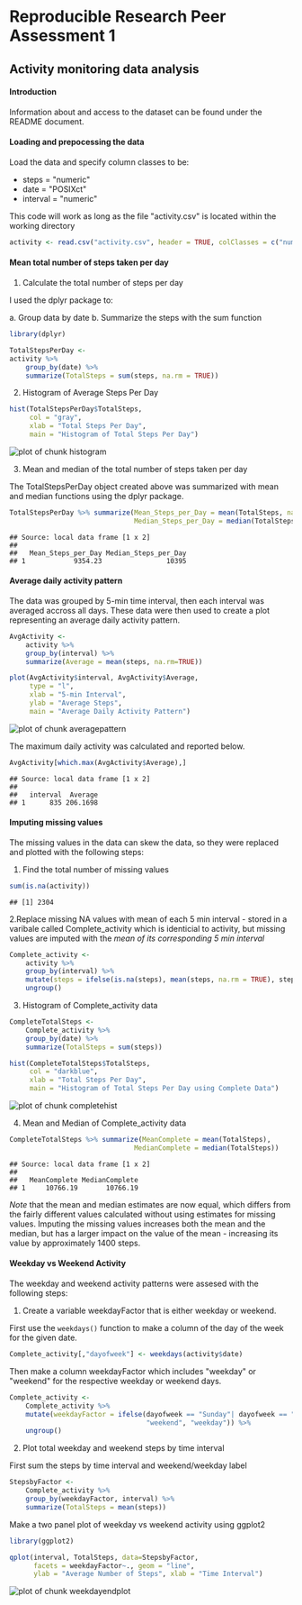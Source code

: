 Reproducible Research Peer Assessment 1
=========================================================
## Activity monitoring data analysis

#### Introduction

Information about and access to the dataset can be found under the README document.

#### Loading and prepocessing the data

Load the data and specify column classes to be:

- steps = "numeric"
- date = "POSIXct"
- interval = "numeric"

This code will work as long as the file "activity.csv" is located within the working directory


```r
activity <- read.csv("activity.csv", header = TRUE, colClasses = c("numeric", "POSIXct", "numeric"))
```
#### Mean total number of steps taken per day

1. Calculate the total number of steps per day

I used the dplyr package to:

a. Group data by date
b. Summarize the steps with the sum function


```r
library(dplyr)
```


```r
TotalStepsPerDay <- 
activity %>% 
    group_by(date) %>% 
    summarize(TotalSteps = sum(steps, na.rm = TRUE))
```


2. Histogram of Average Steps Per Day

```r
hist(TotalStepsPerDay$TotalSteps,
     col = "gray",
     xlab = "Total Steps Per Day",
     main = "Histogram of Total Steps Per Day")
```

![plot of chunk histogram](figure/histogram-1.png) 

3. Mean and median of the total number of steps taken per day

The TotalStepsPerDay object created above was summarized with mean and median functions using the dplyr package.


```r
TotalStepsPerDay %>% summarize(Mean_Steps_per_Day = mean(TotalSteps, na.rm = TRUE), 
                               Median_Steps_per_Day = median(TotalSteps, na.rm = TRUE))
```

```
## Source: local data frame [1 x 2]
## 
##   Mean_Steps_per_Day Median_Steps_per_Day
## 1            9354.23                10395
```


#### Average daily activity pattern

The data was grouped by 5-min time interval, then each interval was averaged accross all days. These data were then used to create a plot representing an average daily activity pattern. 


```r
AvgActivity <-
    activity %>% 
    group_by(interval) %>%
    summarize(Average = mean(steps, na.rm=TRUE))    

plot(AvgActivity$interval, AvgActivity$Average, 
     type = "l",
     xlab = "5-min Interval",
     ylab = "Average Steps",
     main = "Average Daily Activity Pattern")
```

![plot of chunk averagepattern](figure/averagepattern-1.png) 


The maximum daily activity was calculated and reported below.

```r
AvgActivity[which.max(AvgActivity$Average),]
```

```
## Source: local data frame [1 x 2]
## 
##   interval  Average
## 1      835 206.1698
```

#### Imputing missing values

The missing values in the data can skew the data, so they were replaced and plotted with the following steps: 

1. Find the total number of missing values


```r
sum(is.na(activity))
```

```
## [1] 2304
```

2.Replace missing NA values with mean of each 5 min interval - stored in a varibale called Complete_activity which is identicial to activity, but missing values are imputed with the *mean of its corresponding 5 min interval* 


```r
Complete_activity <- 
    activity %>%
    group_by(interval) %>%
    mutate(steps = ifelse(is.na(steps), mean(steps, na.rm = TRUE), steps)) %>%
    ungroup()
```

3. Histogram of Complete_activity data


```r
CompleteTotalSteps <- 
    Complete_activity %>% 
    group_by(date) %>% 
    summarize(TotalSteps = sum(steps))

hist(CompleteTotalSteps$TotalSteps,
     col = "darkblue",
     xlab = "Total Steps Per Day",
     main = "Histogram of Total Steps Per Day using Complete Data")
```

![plot of chunk completehist](figure/completehist-1.png) 

4. Mean and Median of Complete_activity data


```r
CompleteTotalSteps %>% summarize(MeanComplete = mean(TotalSteps), 
                               MedianComplete = median(TotalSteps))
```

```
## Source: local data frame [1 x 2]
## 
##   MeanComplete MedianComplete
## 1     10766.19       10766.19
```

*Note* that the mean and median estimates are now equal, which differs from the fairly different values calculated without using estimates for missing values. Imputing the missing values increases both the mean and the median, but has a larger impact on the value of the mean - increasing its value by approximately 1400 steps. 

#### Weekday vs Weekend Activity

The weekday and weekend activity patterns were assesed with the following steps:

1. Create a variable weekdayFactor that is either weekday or weekend. 

First use the `weekdays()` function to make a column of the day of the week for the given date.


```r
Complete_activity[,"dayofweek"] <- weekdays(activity$date)
```

Then make a column weekdayFactor which includes "weekday" or "weekend" for the respective weekday or weekend days. 


```r
Complete_activity <- 
    Complete_activity %>%
    mutate(weekdayFactor = ifelse(dayofweek == "Sunday"| dayofweek == "Saturday",
                                  "weekend", "weekday")) %>%
    ungroup()
```

2. Plot total weekday and weekend steps by time interval

First sum the steps by time interval and weekend/weekday label


```r
StepsbyFactor <- 
    Complete_activity %>%
    group_by(weekdayFactor, interval) %>%
    summarize(TotalSteps = mean(steps))
```

Make a two panel plot of weekday vs weekend activity using ggplot2


```r
library(ggplot2)
```

```r
qplot(interval, TotalSteps, data=StepsbyFactor, 
      facets = weekdayFactor~., geom = "line",
      ylab = "Average Number of Steps", xlab = "Time Interval")
```

![plot of chunk weekdayendplot](figure/weekdayendplot-1.png) 
